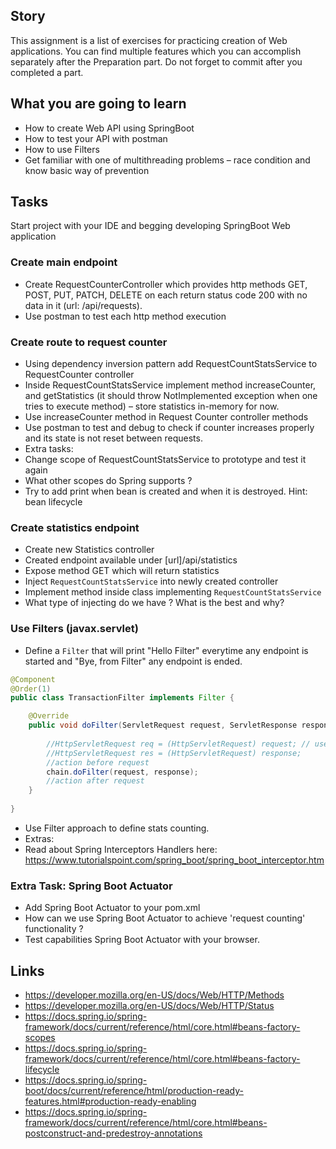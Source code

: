 ## Story
This assignment is a list of exercises for practicing creation of Web applications. You can find multiple features which you can accomplish separately after the Preparation part. Do not forget to commit after you completed a part.

## What you are going to learn
- How to create Web API using SpringBoot 
- How to test your API with postman
- How to use Filters
- Get familiar with one of multithreading problems – race condition and know basic way of prevention

## Tasks
Start project with your IDE and begging developing SpringBoot Web application

### Create main endpoint
- Create RequestCounterController which provides http methods GET, POST, PUT, PATCH, DELETE on each return status  code 200 with no data in it (url: /api/requests).
- Use postman to test each http method execution 

### Create route to request counter
- Using dependency inversion pattern add RequestCountStatsService to RequestCounter controller
- Inside RequestCountStatsService implement method increaseCounter, and getStatistics (it should throw NotImplemented exception when one tries to execute method) – store statistics in-memory for now.
- Use increaseCounter method in Request Counter controller methods
- Use postman to test and debug to check if counter increases properly and its state is not reset between requests. 
- Extra tasks:
- Change scope of RequestCountStatsService to prototype and test it again
- What other scopes do Spring supports ?
- Try to add print when bean is created and when it is destroyed. Hint: bean lifecycle

### Create statistics endpoint
- Create new Statistics controller
- Created endpoint available under [url]/api/statistics
- Expose method GET which will return statistics
- Inject `RequestCountStatsService` into newly created controller
- Implement method inside class implementing `RequestCountStatsService`
- What type of injecting do we have ? What is the best and why?


### Use Filters (javax.servlet)
- Define a `Filter` that will print "Hello Filter" everytime any endpoint is started and "Bye, from Filter" any endpoint is ended.
```java
@Component
@Order(1)
public class TransactionFilter implements Filter {

    @Override
    public void doFilter(ServletRequest request, ServletResponse response, FilterChain chain) throws IOException, ServletException {
 
        //HttpServletRequest req = (HttpServletRequest) request; // use it to get http method: req.getMethod()
        //HttpServletRequest res = (HttpServletRequest) response; 
        //action before request
        chain.doFilter(request, response);
        //action after request
    }
    
}
```
- Use Filter approach to define stats counting.
- Extras: 
- Read about Spring Interceptors Handlers here: https://www.tutorialspoint.com/spring_boot/spring_boot_interceptor.htm


### Extra Task: Spring Boot Actuator 
- Add Spring Boot Actuator to your pom.xml
- How can we use Spring Boot Actuator to achieve 'request counting' functionality ?
- Test capabilities Spring Boot Actuator with your browser.

## Links

- https://developer.mozilla.org/en-US/docs/Web/HTTP/Methods
- https://developer.mozilla.org/en-US/docs/Web/HTTP/Status
- https://docs.spring.io/spring-framework/docs/current/reference/html/core.html#beans-factory-scopes
- https://docs.spring.io/spring-framework/docs/current/reference/html/core.html#beans-factory-lifecycle
- https://docs.spring.io/spring-boot/docs/current/reference/html/production-ready-features.html#production-ready-enabling
- https://docs.spring.io/spring-framework/docs/current/reference/html/core.html#beans-postconstruct-and-predestroy-annotations